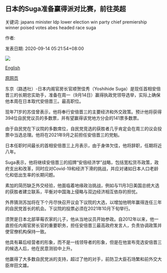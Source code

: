 ## 日本的Suga准备赢得派对比赛，前往英超

关键词: japans minister ldp lower election win party chief premiership winner poised votes abes headed race suga

作者: 

发表日期: 2020-09-14 05:21:54+08:00

![](https://www.straitstimes.com/sites/default/files/styles/x_large/public/articles/2020/09/14/file7camoz5137qh1guyenr.jpg?itok=6XD3-Id5)

[English](Japan%27s%20Suga%20poised%20to%20win%20party%20race%2C%20headed%20for%20premiership.md)

[原网页](https://www.straitstimes.com/asia/east-asia/japans-suga-poised-to-win-party-race-headed-for-premiership)

东京（路透社）-日本内阁官房长官顺贺佳秀（Yoshihide Suga）是现任首相安倍晋三的长期忠实助手，准备在周一（9月14日）赢得执政党领导选举，实际上确保他本周在日本取代安倍晋三。最高职位。

现年71岁的苏佳曾表示，他将奉行安倍晋三的主要经济和外交政策。预计他将获得394位自民党议员的多数票，并有望赢得该党地方分会的141票多数票。

由于自民党在下议院的多数席位，自民党竞选的获胜者几乎肯定会在周三的议会投票中当选总理。他将在2021年9月之前担任安倍晋三的党魁。

日本任职时间最长的首相安倍晋三上月表示，由于身体欠佳，他将辞职，任期将近八年。

Suga表示，他将继续安倍晋三的招牌“安倍经济学”战略，包括宽松货币政策，政府支出和改革，同时应对Covid-19和经济下滑的挑战，并应对诸如日本人口老龄化和低出生率的长期问题。

素加的简历缺乏外交经验，他面临着地缘政治挑战，例如与11月3日美国总统大选的获胜者建立联系，平衡对中国海上侵略与双边经济相互依存的担忧。

外界猜测苏加将在下个月尽快召开议会下议院的大选，以增加他明年赢得连任三年的自民党首长的机会。下议院的投票必须在2021年10月下旬举行。

须贺是日本北部草莓农家的儿子，他从当地议员开始参政。自2012年以来，他一直担任内阁官房长官的重要职务，担任安倍晋三最高政府发言人，负责协调政策并使官僚机构保持一致。

他具有幕后经营者的形象，而不是一线领导者的形象，但是在他宣布竞选安倍晋三的候选人后，他在民意测验中上升。

他赢得了大多数自民党派的支持，超过了他的对手，前防卫大臣石场繁和前外交大臣岸田文雄。
